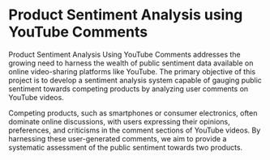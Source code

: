 # Product Sentiment Analysis using YouTube Comments
Product Sentiment Analysis Using YouTube Comments addresses the growing need to harness the wealth of public sentiment data available on online video-sharing platforms like YouTube. The primary objective of this project is to develop a sentiment analysis system capable of gauging public sentiment towards competing products by analyzing user comments on YouTube videos.

Competing products, such as smartphones or consumer electronics, often dominate online discussions, with users expressing their opinions, preferences, and criticisms in the comment sections of YouTube videos. By harnessing these user-generated comments, we aim to provide a systematic assessment of the public sentiment towards two products. 
